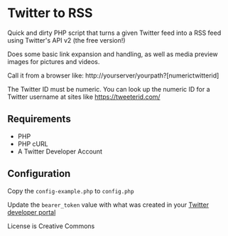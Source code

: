 # Twitter to RSS
Quick and dirty PHP script that turns a given Twitter feed into a RSS feed using Twitter's API v2 (the free version!)

Does some basic link expansion and handling, as well as media preview images for pictures and videos.

Call it from a browser like: http://yourserver/yourpath?[numerictwitterid]

The Twitter ID must be numeric. You can look up the numeric ID for a Twitter username at sites like https://tweeterid.com/

## Requirements
- PHP
- PHP cURL
- A Twitter Developer Account

## Configuration

Copy the `config-example.php` to `config.php`

Update the `bearer_token` value with what was created in your [Twitter developer portal](https://developer.twitter.com/en/portal/dashboard)

License is Creative Commons
